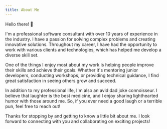 ```yaml
---
title: About Me
---
```


<p>Hello there! 👋</p>

<p>I'm a professional software consultant with over 10 years of experience in the industry. I have a passion for solving complex problems and creating innovative solutions. Throughout my career, I have had the opportunity to work with various clients and technologies, which has helped me develop a diverse skill set.</p>

<p>One of the things I enjoy most about my work is helping people improve their skills and achieve their goals. Whether it's mentoring junior developers, conducting workshops, or providing technical guidance, I find great satisfaction in seeing others grow and succeed.</p>

<p>In addition to my professional life, I'm also an avid dad joke connoisseur. I believe that laughter is the best medicine, and I enjoy sharing lighthearted humor with those around me. So, if you ever need a good laugh or a terrible pun, feel free to reach out!</p>

<p>Thanks for stopping by and getting to know a little bit about me. I look forward to connecting with you and collaborating on exciting projects!</p>
